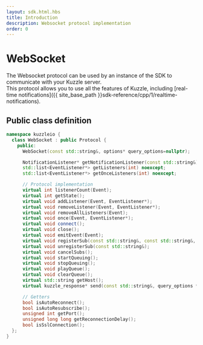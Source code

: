 ```yaml
---
layout: sdk.html.hbs
title: Introduction
description: Websocket protocol implementation
order: 0
---
```


# WebSocket

The Websocket protocol can be used by an instance of the SDK to communicate with your Kuzzle server.  
This protocol allows you to use all the features of Kuzzle, including [real-time notifications]({{ site_base_path }}sdk-reference/cpp/1/realtime-notifications).

## Public class definition

```cpp
namespace kuzzleio {
  class WebSocket : public Protocol {
    public:
      WebSocket(const std::string&, options* query_options=nullptr);

      NotificationListener* getNotificationListener(const std::string&) noexcept;
      std::list<EventListener*> getListeners(int) noexcept;
      std::list<EventListener*> getOnceListeners(int) noexcept;

      // Protocol implementation
      virtual int listenerCount(Event);
      virtual int getState();
      virtual void addListener(Event, EventListener*);
      virtual void removeListener(Event, EventListener*);
      virtual void removeAllListeners(Event);
      virtual void once(Event, EventListener*);
      virtual void connect();
      virtual void close();
      virtual void emitEvent(Event);
      virtual void registerSub(const std::string&, const std::string&, const std::string&, bool, NotificationListener*);
      virtual void unregisterSub(const std::string&);
      virtual void cancelSubs();
      virtual void startQueuing();
      virtual void stopQueuing();
      virtual void playQueue();
      virtual void clearQueue();
      virtual std::string getHost();
      virtual kuzzle_response* send(const std::string&, query_options *, const std::string&);

      // Getters
      bool isAutoReconnect();
      bool isAutoResubscribe();
      unsigned int getPort();
      unsigned long long getReconnectionDelay();
      bool isSslConnection();
  };
}
```
